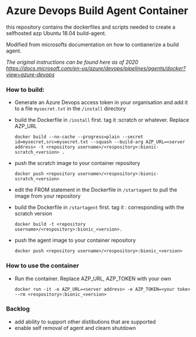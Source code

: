 # Azure Devops Build Agent Container

this repository contains the dockerfiles and scripts needed to create a selfhosted azp Ubuntu 18.04 build-agent.

Modified from microsofts documentation on how to contianerize a build agent.

_The original instructions can be found here as of 2020 https://docs.microsoft.com/en-us/azure/devops/pipelines/agents/docker?view=azure-devops_

### How to build:

- Generate an Azure Devops access token in your organisation and add it to a file `mysecret.txt` in the `/install` directory

- build the Dockerfile in `/install` first. tag it :scratch or whatever. Replace AZP_URL

  ```
  docker build --no-cache --progress=plain --secret id=mysecret,src=mysecret.txt --squash --build-arg AZP_URL=<server address> -t <repository username>/<respository>:bionic-scratch_<version> .
  ```

- push the scratch image to your container repository

  ```
  docker push <repository username>/<respository>:bionic-scratch_<version>
  ```

- edit the FROM statement in the Dockerfile in `/startagent` to pull the image from your repository

- build the Dockerfile in `/startagent` first. tag it :<version> corresponding with the scratch version

  ```
  docker build -t <repository username>/<respository>:bionic_<version>.
  ```

- push the agent image to your container repository
  ```
  docker push <repository username>/<respository>:bionic_<version>
  ```

### How to use the container

- Run the container. Replace AZP_URL, AZP_TOKEN with your own
  ```
  docker run -it -e AZP_URL=<server address> -e AZP_TOKEN=<your toke> --rm <respository>:bionic_<version>
  ```
### Backlog
- add ability to support other distibutions that are supported
- enable self removal of agent and clearn shutdown 
  

